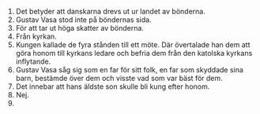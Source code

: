 1. Det betyder att danskarna drevs ut ur landet av bönderna.
2. Gustav Vasa stod inte på böndernas sida.
3. För att tar ut höga skatter av bönderna.
4. Från kyrkan.
5. Kungen kallade de fyra stånden till ett möte. Där övertalade han dem att göra honom till kyrkans ledare och befria dem från den katolska kyrkans inflytande.
6. Gustav Vasa såg sig som en far för sitt folk, en far som skyddade sina barn, bestämde över dem och visste vad som var bäst för dem.
7. Det innebar att hans äldste son skulle bli kung efter honom.
8. Nej.
9. 